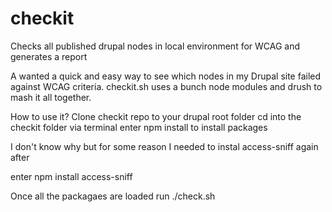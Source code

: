 # checkit
Checks all published drupal nodes in local environment for WCAG and generates a report 

A wanted a quick and easy way to see which nodes in my Drupal site failed against WCAG criteria.
checkit.sh uses a bunch node modules and drush to mash it all together.

How to use it?
Clone checkit repo to your drupal root folder
cd into the checkit folder via terminal
enter npm install to install packages

I don't know why but for some reason I needed to instal access-sniff again after

enter npm install access-sniff

Once all the packagaes are loaded run ./check.sh





